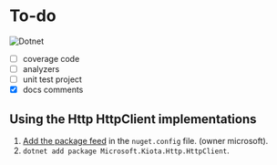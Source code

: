 # To-do

![Dotnet](https://github.com/microsoft/kiota/actions/workflows/http-dotnet-httpclient.yml/badge.svg)

- [ ] coverage code
- [ ] analyzers
- [ ] unit test project
- [x] docs comments

## Using the Http HttpClient implementations

1. [Add the package feed](https://docs.github.com/en/packages/guides/configuring-dotnet-cli-for-use-with-github-packages#authenticating-to-github-packages) in the `nuget.config` file. (owner microsoft).
1. `dotnet add package Microsoft.Kiota.Http.HttpClient`.
